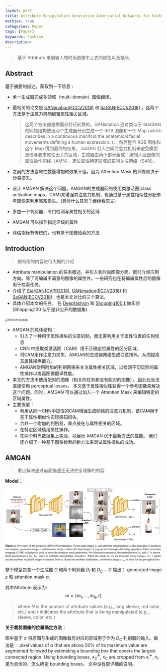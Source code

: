 ```yaml
---
layout: post
title: Attribute Manipulation Generative Adversarial Networks for Fashion Images(ICCV2019)
mathjax: true
categories: Paper
tags: [Paper]
keywords: Fashion
description: 
---
```


> 基于 Attribute 来编辑人物时尚图像中上衣的颜色以及袖长.

## Abstract

基于摘要的描述，获取到一下信息：

- 单一生成器完成多领域（multi-domain）图像翻译。

- 最相关的论文是 [GANimation(ECCV2018)]( http://openaccess.thecvf.com/content_ECCV_2018/papers/Albert_Pumarola_Anatomically_Coherent_Facial_ECCV_2018_paper.pdf ) 和 [SaGAN(ECCV2018)]( http://openaccess.thecvf.com/content_ECCV_2018/papers/Gang_Zhang_Generative_Adversarial_Network_ECCV_2018_paper.pdf ) ，这两个方法基于注意力机制编辑属性相关区域。

  > 这两个方法都是做面部特征转换的。GANimation 通过类似于 StarGAN 的网络结构使用两个生成器分别生成一个 RGB 图像和一个 Map (which describes in a continuous manifold the anatomical facial movements defining a human expression. )， 然后整合 RGB 图像和这个 Map 得到最终的结果。 SaGAN  引入空间注意力机制来避免模型更改与要求属性无关的区域，生成器由两个部分组成：编辑人脸图像的属性操作网络（AMN），定位属性特定区域的空间关注网络（SAN）。

- 之前的方法当属性数量增加时效果不佳，因为 Attention Mask 的训练取决于分类损失。
- 设计 AMGAN 解决这个问题，AMGAN的生成器网络使用类激活图(class activation maps，CAM)来增强其注意力机制，也通过基于属性相似性分配参考图像来利用感知损失。(具体什么意思？继续看原文)
- 多加一个判别器，专门检测与属性相关的区域
- AMGAN 可以操作指定区域的属性
- 评估指标有传统的，也有基于图像检索的方法

## Introduction

> 按每段的内容进行大概的介绍

- Attribute manipulation 的任务概述，并引入到时尚图像方面。同时介绍应用方向。除了可编辑不满意的图像的属性外，一些研究也在将编辑属性后的图像用于检索任务。
- 介绍了 [StarGAN(CVPR2018)](http://openaccess.thecvf.com/content_cvpr_2018/papers/Choi_StarGAN_Unified_Generative_CVPR_2018_paper.pdf),  [GANimation(ECCV2018)](http://openaccess.thecvf.com/content_ECCV_2018/papers/Albert_Pumarola_Anatomically_Coherent_Facial_ECCV_2018_paper.pdf) 和 [SaGAN(ECCV2018)](http://openaccess.thecvf.com/content_ECCV_2018/papers/Gang_Zhang_Generative_Adversarial_Network_ECCV_2018_paper.pdf) , 也是本文对比的三个算法。
- 具体介绍本文的任务， 在 [Deepfashion](https://www.cv-foundation.org/openaccess/content_cvpr_2016/papers/Liu_DeepFashion_Powering_Robust_CVPR_2016_paper.pdf) 和 [Shopping100](https://ieeexplore.ieee.org/abstract/document/8354290)上做实验(Shopping100 似乎是非公开的数据集)

<img src="https://raw.githubusercontent.com/huangtao36/huangtao36.github.io/master/_posts/2019-12-04-AMGAN/assets/1575425133836.png" alt="1575425133836" style="zoom:60%;" />

- AMGAN 的具体结构：
  - 引入了一种用于属性操纵的注意机制，而无需利用关于属性位置的任何信息
  - CNN 中提取类激活图（CAM）用于正确定位属性的区分区域。
  - 将CAM用作注意力损失，AMGAN的生成器网络生成注意掩码，从而提高其属性操纵能力。
  - AMGAN使用附加的判别网络来关注属性相关区域，以检测不切实际的属性操作以提高图像翻译性能。
- 本文的方法不使用配对的图像（相关的任务都没有配对的图像）， 因此也无法直接使用 perceptual losses。 本文基于属性相似性获得一个参考图像来解决这个问题。同时，AMGAN 可以通过加入一个 Attention Mask 来编辑特定的区域属性。
- 主要贡献：
  - 利用从同一CNN中提取的CAM增强生成网络的注意力机制，该CAM用于基于属性相似性实现感知损失。
  - 合并一个附加的判别器，重点放在与属性相关的区域。
  - 在特定区域启用属性操作。
  - 在两个时尚数据集上实验，以展示 AMGAN 优于最新方法的性能。 我们还介绍了一种基于图像检索的新方法来测试属性操纵的成功。

## AMGAN

> 重点解决通过前面描述还无法完全理解的内容

**Model**：

<img src="2019-12-04-Attribute%20Manipulation%20Generative%20Adversarial%20Networks%20for%20Fashion%20Images.assets/1575427154341.png" alt="1575427097321" style="zoom:60%;" />

整个模型包含一个生成器 $G$ 和两个判别器 $D_I$ 和 $D_C$ ，$G$ 输出： generated image $z$ 和 attention mask $\alpha$. 

其中Attribute 表示为:
$$
m=\{m_1,\dots,m_N,r\}
$$

> where $N$ is the number of attribute values (e.g., long sleeve, red color, etc.) and $r$ indicates the attribute that is being manipulated (e.g., sleeve, color, etc.)

**关于裁剪图像的位置确定方法：**

图中基于 $\alpha$ 将原图与生成的图像裁剪对应的区域用于作为 $D_C$ 判别器的输入。做法是： pixel values of $\alpha$ that are above $50\%$ of its maximum value are segmented followed by estimating a bounding box that covers the largest connected region. Using bounding boxes, $x_C^∗$, $x_C$ are cropped from $x_I^∗$, $x_I$. 更为具体的，怎么确定 bounding boxes， 文中没有更详细的说明。

